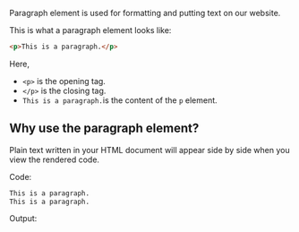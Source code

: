 Paragraph element is used for formatting and putting text on our website.

This is what a paragraph element looks like:

```html
<p>This is a paragraph.</p>
```

Here,
- `<p>` is the opening tag.
- `</p>` is the closing tag.
- `This is a paragraph.`is the content of the `p` element.

## Why use the paragraph element?

Plain text written in your HTML document will appear side by side when you view the rendered code.

Code:
```html
This is a paragraph.
This is a paragraph.
```

Output:
